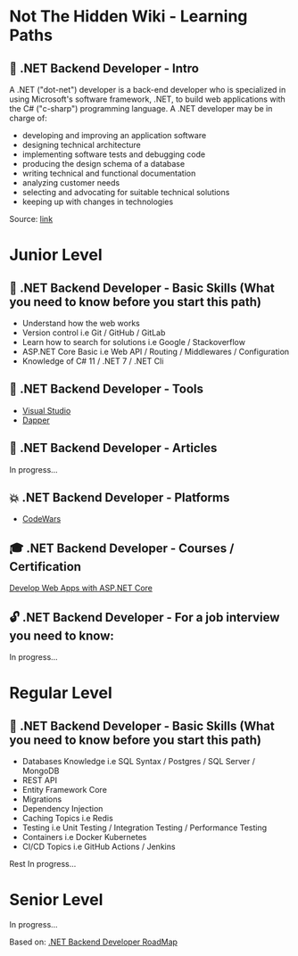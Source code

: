 # Not The Hidden Wiki - Learning Paths

👋 .NET Backend Developer - Intro
-----
A .NET ("dot-net") developer is a back-end developer who is specialized in using Microsoft's software framework, .NET, to build web applications with the C# ("c-sharp") programming language. A .NET developer may be in charge of:

* developing and improving an application software 
* designing technical architecture 
* implementing software tests and debugging code
* producing the design schema of a database
* writing technical and functional documentation 
* analyzing customer needs
* selecting and advocating for suitable technical solutions
* keeping up with changes in technologies

Source: [link](https://openclassrooms.com/en/paths/783-back-end-net-developer)

# Junior Level

💪 .NET Backend Developer - Basic Skills (What you need to know before you start this path)
-----
- Understand how the web works
- Version control i.e Git / GitHub / GitLab
- Learn how to search for solutions i.e Google / Stackoverflow
- ASP.NET Core Basic i.e Web API / Routing / Middlewares / Configuration
- Knowledge of C# 11 / .NET 7 / .NET Cli

🔧 .NET Backend Developer - Tools
-----
- [Visual Studio](https://visualstudio.microsoft.com/)
- [Dapper](https://github.com/DapperLib/Dapper)

📰 .NET Backend Developer - Articles
-----
In progress...


💥 .NET Backend Developer - Platforms
-----
- [CodeWars](https://www.codewars.com/)


🎓 .NET Backend Developer - Courses / Certification
-----
[Develop Web Apps with ASP.NET Core](https://learn.microsoft.com/en-us/collections/8mq4im72x6xprg)


🔓 .NET Backend Developer - For a job interview you need to know:
-----
In progress...


# Regular Level

💪 .NET Backend Developer - Basic Skills (What you need to know before you start this path)
-----
- Databases Knowledge i.e SQL Syntax / Postgres / SQL Server / MongoDB
- REST API
- Entity Framework Core
- Migrations
- Dependency Injection
- Caching Topics i.e Redis
- Testing i.e Unit Testing / Integration Testing  / Performance Testing
- Containers i.e Docker Kubernetes
- CI/CD Topics i.e GitHub Actions / Jenkins

Rest In progress...

# Senior Level

In progress...

Based on: [.NET Backend Developer RoadMap](https://github.com/Elfocrash/.NET-Backend-Developer-Roadmap/tree/master)